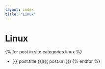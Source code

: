 ```yaml
---
layout: index 
title: "Linux"
---  
```

# Linux
{% for post in site.categories.linux %}
- [{{ post.title }}]({{ post.url }})
{% endfor %}